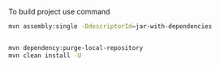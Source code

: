 To build project use command

```bash
mvn assembly:single -DdescriptorId=jar-with-dependencies


mvn dependency:purge-local-repository
mvn clean install -U



```